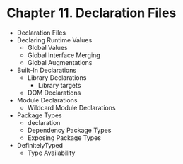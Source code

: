 # Chapter 11. Declaration Files

- Declaration Files
- Declaring Runtime Values
  - Global Values
  - Global Interface Merging
  - Global Augmentations
- Built-In Declarations
  - Library Declarations
    - Library targets
  - DOM Declarations
- Module Declarations
  - Wildcard Module Declarations
- Package Types
  - declaration
  - Dependency Package Types
  - Exposing Package Types
- DefinitelyTyped
  - Type Availability
